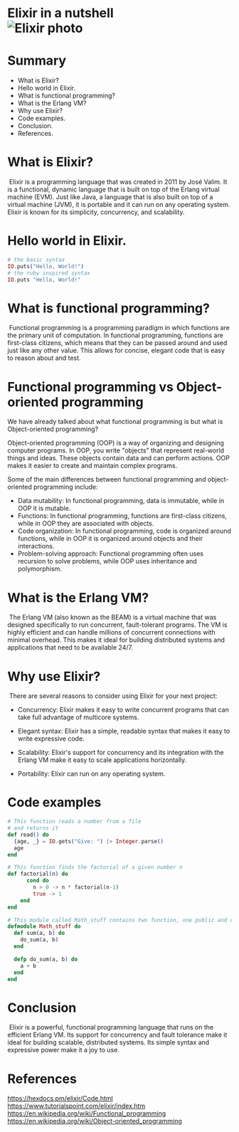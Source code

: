 # **Elixir in a nutshell** <br>![Elixir photo](https://www.educative.io/cdn-cgi/image/f=auto,fit=contain,w=600/api/page/6426448461561856/image/download/5007090753470464)

# Summary
* What is Elixir?
* Hello world in Elixir.
* What is functional programming?
* What is the Erlang VM?
* Why use Elixir?
* Code examples. 
* Conclusion.
* References.

# What is Elixir?
&nbsp;Elixir is a programming language that was created in 2011 by José Valim. It is a functional, dynamic language that is built on top of the Erlang virtual machine (EVM). Just like Java, a language that is also built on top of a virtual machine (JVM), it is portable and it can run on any operating system. Elixir is known for its simplicity, concurrency, and scalability.

# Hello world in Elixir.
```elixir
# the basic syntax
IO.puts("Hello, World!")
# the ruby inspired syntax
IO.puts "Hello, World!"
```

# What is functional programming?
&nbsp;Functional programming is a programming paradigm in which functions are the primary unit of computation. In functional programming, functions are first-class citizens, which means that they can be passed around and used just like any other value. This allows for concise, elegant code that is easy to reason about and test.

# Functional programming vs Object-oriented programming
We have already talked about what functional programming is but what is Object-oriented programming?

Object-oriented programming (OOP) is a way of organizing and designing computer programs. In OOP, you write "objects" that represent real-world things and ideas. These objects contain data and can perform actions. OOP makes it easier to create and maintain complex programs.

Some of the main differences between functional programming and object-oriented programming include:

* Data mutability: In functional programming, data is immutable, while in OOP it is mutable.
* Functions: In functional programming, functions are first-class citizens, while in OOP they are associated with objects.
* Code organization: In functional programming, code is organized around functions, while in OOP it is organized around objects and their interactions.
* Problem-solving approach: Functional programming often uses recursion to solve problems, while OOP uses inheritance and polymorphism.

# What is the Erlang VM?
&nbsp;The Erlang VM (also known as the BEAM) is a virtual machine that was designed specifically to run concurrent, fault-tolerant programs. The VM is highly efficient and can handle millions of concurrent connections with minimal overhead. This makes it ideal for building distributed systems and applications that need to be available 24/7.

# Why use Elixir?
&nbsp;There are several reasons to consider using Elixir for your next project:

* Concurrency: Elixir makes it easy to write concurrent programs that can take full advantage of multicore systems.

* Elegant syntax: Elixir has a simple, readable syntax that makes it easy to write expressive code.

* Scalability: Elixir's support for concurrency and its integration with the Erlang VM make it easy to scale applications horizontally.
  
* Portability: Elixir can run on any operating system.

# Code examples

```elixir
# This function reads a number from a file 
# and returns it
def read() do
  {age, _} = IO.gets("Give: ") |> Integer.parse()
  age
end
```

```elixir
# This function finds the factorial of a given number n
def factorial(n) do
      cond do
        n > 0 -> n * factorial(n-1)
        true -> 1
    end
end
```
```elixir
# This module called Math_stuff contains two function, one public and one private
defmodule Math_stuff do
  def sum(a, b) do
    do_sum(a, b)
  end

  defp do_sum(a, b) do
    a + b
  end
end
```

# Conclusion
&nbsp;Elixir is a powerful, functional programming language that runs on the efficient Erlang VM. Its support for concurrency and fault tolerance make it ideal for building scalable, distributed systems. Its simple syntax and expressive power make it a joy to use.

# References
https://hexdocs.pm/elixir/Code.html
https://www.tutorialspoint.com/elixir/index.htm
https://en.wikipedia.org/wiki/Functional_programming
https://en.wikipedia.org/wiki/Object-oriented_programming
